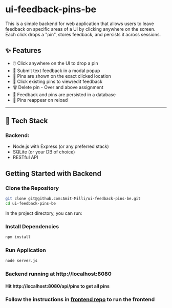 # ui-feedback-pins-be

This is a simple backend for web application that allows users to leave feedback on specific areas of a UI by clicking anywhere on the screen. Each click drops a "pin", stores feedback, and persists it across sessions.

## ✨ Features

- 🖱️ Click anywhere on the UI to drop a pin
- 💬 Submit text feedback in a modal popup
- 📌 Pins are shown on the exact clicked location
- 🔁 Click existing pins to view/edit feedback
- 🗑️ Delete pin - Over and above assignment
- 💾 Feedback and pins are persisted in a database
- 🔄 Pins reappear on reload

---

## 🧱 Tech Stack

### Backend:
- Node.js with Express (or any preferred stack)
- SQLite (or your DB of choice)
- RESTful API


## Getting Started with Backend

### Clone the Repository

```bash
git clone git@github.com:Amit-Milli/ui-feedback-pins-be.git
cd ui-feedback-pins-be
```

In the project directory, you can run:

### Install Dependencies
```bash
npm install
```

### Run Application
```bash
node server.js
```

### Backend running at http://localhost:8080 
#### Hit http://localhost:8080/api/pins to get all pins

### Follow the instructions in [frontend repo](https://github.com/Amit-Milli/ui-feedback-pins) to run the frontend